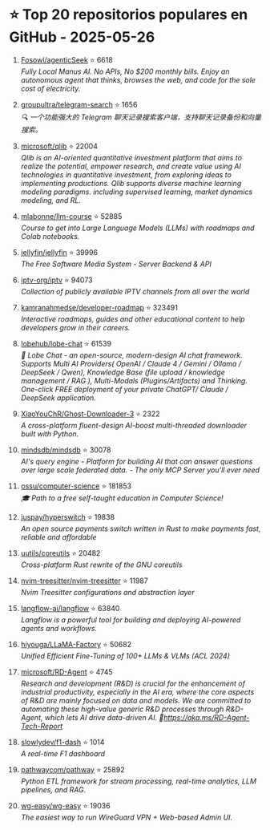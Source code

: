 # ⭐ Top 20 repositorios populares en GitHub - 2025-05-26

1. [Fosowl/agenticSeek](https://github.com/Fosowl/agenticSeek) ⭐ 6618  
   _Fully Local Manus AI. No APIs, No $200 monthly bills. Enjoy an autonomous agent that thinks, browses the web, and code for the sole cost of electricity._

2. [groupultra/telegram-search](https://github.com/groupultra/telegram-search) ⭐ 1656  
   _🔍 一个功能强大的 Telegram 聊天记录搜索客户端，支持聊天记录备份和向量搜索。_

3. [microsoft/qlib](https://github.com/microsoft/qlib) ⭐ 22004  
   _Qlib is an AI-oriented quantitative investment platform that aims to realize the potential, empower research, and create value using AI technologies in quantitative investment, from exploring ideas to implementing productions. Qlib supports diverse machine learning modeling paradigms. including supervised learning, market dynamics modeling, and RL._

4. [mlabonne/llm-course](https://github.com/mlabonne/llm-course) ⭐ 52885  
   _Course to get into Large Language Models (LLMs) with roadmaps and Colab notebooks._

5. [jellyfin/jellyfin](https://github.com/jellyfin/jellyfin) ⭐ 39996  
   _The Free Software Media System - Server Backend & API_

6. [iptv-org/iptv](https://github.com/iptv-org/iptv) ⭐ 94073  
   _Collection of publicly available IPTV channels from all over the world_

7. [kamranahmedse/developer-roadmap](https://github.com/kamranahmedse/developer-roadmap) ⭐ 323491  
   _Interactive roadmaps, guides and other educational content to help developers grow in their careers._

8. [lobehub/lobe-chat](https://github.com/lobehub/lobe-chat) ⭐ 61539  
   _🤯 Lobe Chat - an open-source, modern-design AI chat framework. Supports Multi AI Providers( OpenAI / Claude 4 / Gemini / Ollama / DeepSeek / Qwen), Knowledge Base (file upload / knowledge management / RAG ), Multi-Modals (Plugins/Artifacts) and Thinking. One-click FREE deployment of your private ChatGPT/ Claude / DeepSeek application._

9. [XiaoYouChR/Ghost-Downloader-3](https://github.com/XiaoYouChR/Ghost-Downloader-3) ⭐ 2322  
   _A cross-platform fluent-design AI-boost multi-threaded downloader built with Python._

10. [mindsdb/mindsdb](https://github.com/mindsdb/mindsdb) ⭐ 30078  
   _AI's query engine - Platform for building AI that can answer questions over large scale federated data. - The only MCP Server you'll ever need_

11. [ossu/computer-science](https://github.com/ossu/computer-science) ⭐ 181853  
   _🎓 Path to a free self-taught education in Computer Science!_

12. [juspay/hyperswitch](https://github.com/juspay/hyperswitch) ⭐ 19838  
   _An open source payments switch written in Rust to make payments fast, reliable and affordable_

13. [uutils/coreutils](https://github.com/uutils/coreutils) ⭐ 20482  
   _Cross-platform Rust rewrite of the GNU coreutils_

14. [nvim-treesitter/nvim-treesitter](https://github.com/nvim-treesitter/nvim-treesitter) ⭐ 11987  
   _Nvim Treesitter configurations and abstraction layer_

15. [langflow-ai/langflow](https://github.com/langflow-ai/langflow) ⭐ 63840  
   _Langflow is a powerful tool for building and deploying AI-powered agents and workflows._

16. [hiyouga/LLaMA-Factory](https://github.com/hiyouga/LLaMA-Factory) ⭐ 50682  
   _Unified Efficient Fine-Tuning of 100+ LLMs & VLMs (ACL 2024)_

17. [microsoft/RD-Agent](https://github.com/microsoft/RD-Agent) ⭐ 4745  
   _Research and development (R&D) is crucial for the enhancement of industrial productivity, especially in the AI era, where the core aspects of R&D are mainly focused on data and models. We are committed to automating these high-value generic R&D processes through R&D-Agent, which lets AI drive data-driven AI. 🔗https://aka.ms/RD-Agent-Tech-Report_

18. [slowlydev/f1-dash](https://github.com/slowlydev/f1-dash) ⭐ 1014  
   _A real-time F1 dashboard_

19. [pathwaycom/pathway](https://github.com/pathwaycom/pathway) ⭐ 25892  
   _Python ETL framework for stream processing, real-time analytics, LLM pipelines, and RAG._

20. [wg-easy/wg-easy](https://github.com/wg-easy/wg-easy) ⭐ 19036  
   _The easiest way to run WireGuard VPN + Web-based Admin UI._


<!-- Última actualización: 2025-05-26T18:14:13.589155 UTC -->